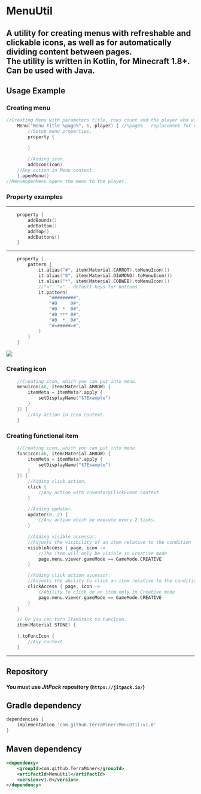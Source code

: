 # MenuUtil

A utility for creating menus with refreshable and clickable icons, as well as for automatically dividing content between pages.  
The utility is written in **Kotlin**, for **Minecraft** 1.8+.
 Can be used with **Java**.
---
## Usage Example

### Creating menu
```kotlin
//Creating Menu with parameters title, rows count and the player who will be the spectator.
    Menu("Menu Title %page%", 6, player) { //%page% - replacement for display current page number
        //Setup menu properties.
        property {
        
        }
        
        //Adding icon.
        addIcon(icon)
    //Any action in Menu context.
    }.openMenu()
//Menu#openMenu opens the menu to the player.
```

### Property examples
___
```kotlin
    property {
        addBounds()
        addBottom()
        addTop()
        addButtons()
    }
```

___
```kotlin
    property {
        pattern {
            it.alias("#", item(Material.CARROT).toMenuIcon())
            it.alias("0", item(Material.DIAMOND).toMenuIcon())
            it.alias("*", item(Material.COBWEB).toMenuIcon())
            //"<", ">" - default keys for buttons.
            it.pattern(
                "#########",
                "#0     0#",
                "#0  *  0#",
                "#0 *** 0#",
                "#0  *  0#",
                "#<#####>#",
            )
        }
    }
```

![](https://i.imgur.com/USATCfI.png)

### Creating icon
```kotlin
    //Creating icon, which you can put into menu.
    menuIcon(46, item(Material.ARROW) {
        itemMeta = itemMeta?.apply {
            setDisplayName("§7Example")
        }
    }) {
        //Any action in Icon context.
    }
```

### Creating functional item
```kotlin
    //Creating icon, which you can put into menu.
    funcIcon(46, item(Material.ARROW) {
        itemMeta = itemMeta?.apply {
            setDisplayName("§7Example")
        }
    }) {
        //Adding click action.
        click {
            //Any action with InventoryClickEvent context.
        }

        //Adding updater.
        updater(0, 2) {
            //Any action which be execute every 2 ticks.
        }
     
        //Adding visible accessor. 
        //Adjusts the visibility of an item relative to the condition
        visibleAccess { page, icon ->
            //The item will only be visible in Creative mode
            page.menu.viewer.gameMode == GameMode.CREATIVE
        }

        //Adding click action accessor. 
        //Adjusts the ability to click an item relative to the condition
        clickAccess { page, icon ->
            //Ability to click on an item only in Creative mode
            page.menu.viewer.gameMode == GameMode.CREATIVE
        }
    }

    // Or you can turn ItemStack to FuncIcon.
    item(Material.STONE) {
        
    }.toFuncIcon {
        //Any context.
    }
```

---

## Repository
#### You must use ___JitPack___ repository (`https://jitpack.io/`)

## Gradle dependency
```gradle
dependencies {
    implementation 'com.github.TerraMiner:MenuUtil:v1.0'
}
```
## Maven dependency
```xml
<dependency>
    <groupId>com.github.TerraMiner</groupId>
    <artifactId>MenuUtil</artifactId>
    <version>v1.0</version>
</dependency>
```
